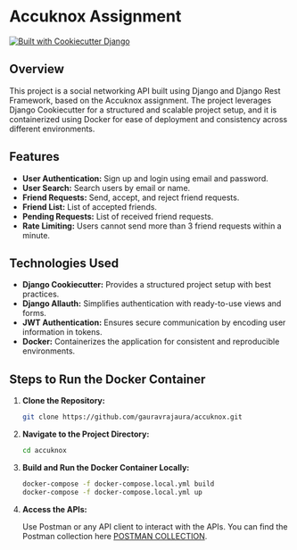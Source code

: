 # Accuknox Assignment
 

[![Built with Cookiecutter Django](https://img.shields.io/badge/built%20with-Cookiecutter%20Django-ff69b4.svg?logo=cookiecutter)](https://github.com/cookiecutter/cookiecutter-django/)


## Overview

This project is a social networking API built using Django and Django Rest Framework, based on the Accuknox assignment. The project leverages Django Cookiecutter for a structured and scalable project setup, and it is containerized using Docker for ease of deployment and consistency across different environments.

## Features

- **User Authentication:** Sign up and login using email and password.
- **User Search:** Search users by email or name.
- **Friend Requests:** Send, accept, and reject friend requests.
- **Friend List:** List of accepted friends.
- **Pending Requests:** List of received friend requests.
- **Rate Limiting:** Users cannot send more than 3 friend requests within a minute.

## Technologies Used

- **Django Cookiecutter:** Provides a structured project setup with best practices.
- **Django Allauth:** Simplifies authentication with ready-to-use views and forms.
- **JWT Authentication:** Ensures secure communication by encoding user information in tokens.
- **Docker:** Containerizes the application for consistent and reproducible environments.

## Steps to Run the Docker Container 

1. **Clone the Repository:**

    ```bash
    git clone https://github.com/gauravrajaura/accuknox.git
    ```

2. **Navigate to the Project Directory:**

    ```bash
    cd accuknox
    ```

3. **Build and Run the Docker Container Locally:**

    ```bash
    docker-compose -f docker-compose.local.yml build
    docker-compose -f docker-compose.local.yml up
    ```

4. **Access the APIs:**

    Use Postman or any API client to interact with the APIs. You can find the Postman collection here [POSTMAN COLLECTION](https://www.postman.com/material-saganist-86983182/workspace/accuknox/collection/36360618-c9194eab-04bb-4942-a96f-fb1ffd5cd6cd?action=share&creator=36360618&active-environment=36360618-b63f629b-d778-4eba-8430-151f28bd1618).
